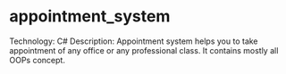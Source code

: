 # appointment_system

Technology: C# 
Description: Appointment system helps you to take appointment of any office or any professional class. It contains mostly all OOPs concept.
